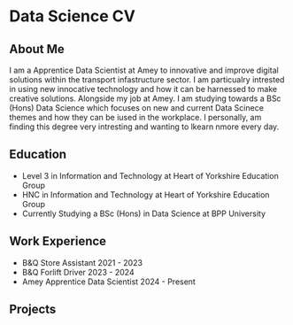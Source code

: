 # Data Science CV
## About Me
I am a Apprentice Data Scientist at Amey to innovative and improve digital solutions within the transport infastructure sector. I am particualry intrested in using new innocative technology and how it can be harnessed to make creative solutions.
Alongside my job at Amey. I am studying towards a BSc (Hons) Data Science which focuses on new and current Data Scinece themes and how they can be iused in the workplace. I personally, am finding this degree very intresting and wanting to lkearn nmore every day.
## Education
- Level 3 in Information and Technology at Heart of Yorkshire Education Group  
- HNC in Information and Technology at Heart of Yorkshire Education Group  
- Currently Studying a BSc (Hons) in Data Science at BPP University
## Work Experience
- B&Q Store Assistant 2021 - 2023
- B&Q Forlift Driver 2023 - 2024
- Amey Apprentice Data Scientist 2024 - Present 
## Projects

